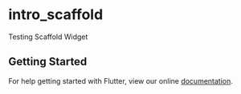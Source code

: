# intro_scaffold

Testing Scaffold Widget

## Getting Started

For help getting started with Flutter, view our online
[documentation](https://flutter.io/).
